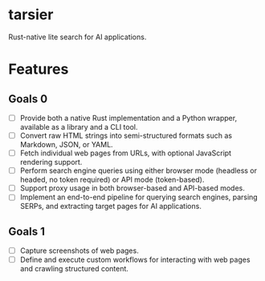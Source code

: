 # tarsier
Rust-native lite search for AI applications.

# Features

## Goals 0

- [ ] Provide both a native Rust implementation and a Python wrapper, available as a library and a CLI tool.  
- [ ] Convert raw HTML strings into semi-structured formats such as Markdown, JSON, or YAML.  
- [ ] Fetch individual web pages from URLs, with optional JavaScript rendering support.  
- [ ] Perform search engine queries using either browser mode (headless or headed, no token required) or API mode (token-based).  
- [ ] Support proxy usage in both browser-based and API-based modes.  
- [ ] Implement an end-to-end pipeline for querying search engines, parsing SERPs, and extracting target pages for AI applications.

## Goals 1

- [ ] Capture screenshots of web pages.  
- [ ] Define and execute custom workflows for interacting with web pages and crawling structured content.
